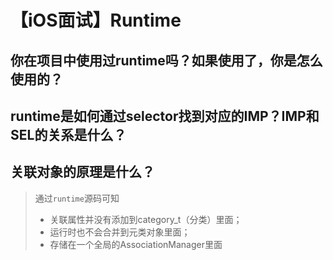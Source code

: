 # 【iOS面试】Runtime

## 你在项目中使用过runtime吗？如果使用了，你是怎么使用的？

## runtime是如何通过selector找到对应的IMP？IMP和SEL的关系是什么？

## 关联对象的原理是什么？
> 通过`runtime`源码可知
>
> * 关联属性并没有添加到category_t（分类）里面；
> * 运行时也不会合并到元类对象里面；
> * 存储在一个全局的AssociationManager里面